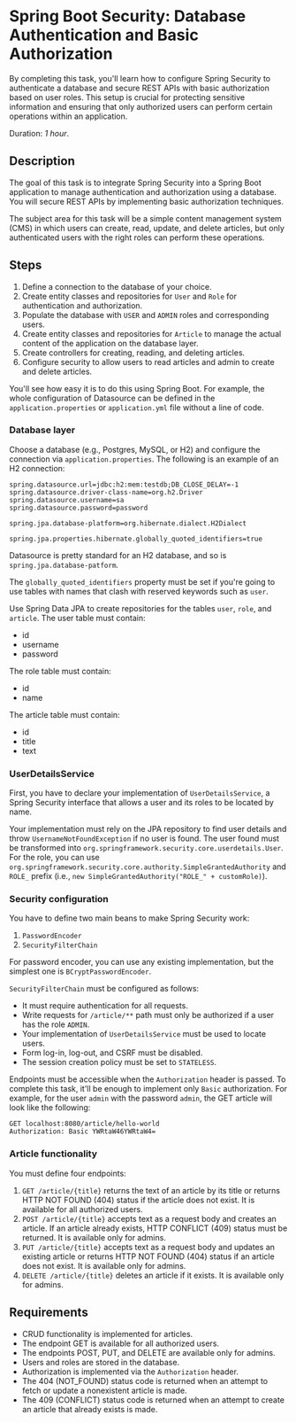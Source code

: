 # Spring Boot Security: Database Authentication and Basic Authorization

By completing this task, you'll learn how to configure Spring Security to authenticate a database and secure REST APIs with basic authorization based on user roles. This setup is crucial for protecting sensitive information and ensuring that only authorized users can perform certain operations within an application.

Duration: _1 hour_.

## Description

The goal of this task is to integrate Spring Security into a Spring Boot application to manage authentication and authorization using a database. You will secure REST APIs by implementing basic authorization techniques.

The subject area for this task will be a simple content management system (CMS) in which users can create, read, update, and delete articles, but only authenticated users with the right roles can perform these operations.

## Steps

1. Define a connection to the database of your choice.
2. Create entity classes and repositories for `User` and `Role` for authentication and authorization.
3. Populate the database with `USER` and `ADMIN` roles and corresponding users.
4. Create entity classes and repositories for `Article` to manage the actual content of the application on the database layer.
5. Create controllers for creating, reading, and deleting articles.
6. Configure security to allow users to read articles and admin to create and delete articles.

You'll see how easy it is to do this using Spring Boot. For example, the whole configuration of Datasource can be defined in the `application.properties` or `application.yml` file without a line of code. 

### Database layer 

Choose a database (e.g., Postgres, MySQL, or H2) and configure the connection via `application.properties`. The following is an example of an H2 connection:

```properties
spring.datasource.url=jdbc:h2:mem:testdb;DB_CLOSE_DELAY=-1
spring.datasource.driver-class-name=org.h2.Driver
spring.datasource.username=sa
spring.datasource.password=password

spring.jpa.database-platform=org.hibernate.dialect.H2Dialect

spring.jpa.properties.hibernate.globally_quoted_identifiers=true
```

Datasource is pretty standard for an H2 database, and so is `spring.jpa.database-patform`.

The `globally_quoted_identifiers` property must be set if you're going to use tables with names that clash with reserved keywords such as `user`.

Use Spring Data JPA to create repositories for the tables `user`, `role`, and `article`.
The user table must contain:
* id
* username
* password

The role table must contain:
* id
* name

The article table must contain:
* id
* title
* text

### UserDetailsService 

First, you have to declare your implementation of `UserDetailsService`, a Spring Security interface that allows a user and its roles to be located by name. 

Your implementation must rely on the JPA repository to find user details and throw `UsernameNotFoundException` if no user is found.
The user found must be transformed into `org.springframework.security.core.userdetails.User`. 
For the role, you can use `org.springframework.security.core.authority.SimpleGrantedAuthority` and `ROLE_` prefix (i.e., `new SimpleGrantedAuthority("ROLE_" + customRole)`). 


### Security configuration 

You have to define two main beans to make Spring Security work:
1. `PasswordEncoder`
2. `SecurityFilterChain` 

For password encoder, you can use any existing implementation, but the simplest one is `BCryptPasswordEncoder`. 

`SecurityFilterChain` must be configured as follows:
* It must require authentication for all requests.
* Write requests for `/article/**` path must only be authorized if a user has the role `ADMIN`.
* Your implementation of `UserDetailsService` must be used to locate users.
* Form log-in, log-out, and CSRF must be disabled.
* The session creation policy must be set to `STATELESS`.

Endpoints must be accessible when the `Authorization` header is passed. To complete this task, it'll be enough to implement only `Basic` authorization. For example, for the user `admin` with the password `admin`, the GET article will look like the following:
```http request
GET localhost:8080/article/hello-world
Authorization: Basic YWRtaW46YWRtaW4=
```

### Article functionality 

You must define four endpoints: 

1. `GET /article/{title}` returns the text of an article by its title or returns HTTP NOT FOUND (404) status if the article does not exist. It is available for all authorized users.
2. `POST /article/{title}` accepts text as a request body and creates an article. If an article already exists, HTTP CONFLICT (409) status must be returned. It is available only for admins.
3. `PUT /article/{title}` accepts text as a request body and updates an existing article or returns HTTP NOT FOUND (404) status if an article does not exist. It is available only for admins.
4. `DELETE /article/{title}` deletes an article if it exists. It is available only for admins.

## Requirements

* CRUD functionality is implemented for articles.
* The endpoint GET is available for all authorized users.
* The endpoints POST, PUT, and DELETE are available only for admins.
* Users and roles are stored in the database.
* Authorization is implemented via the `Authorization` header.
* The 404 (NOT_FOUND) status code is returned when an attempt to fetch or update a nonexistent article is made.
* The 409 (CONFLICT) status code is returned when an attempt to create an article that already exists is made.
